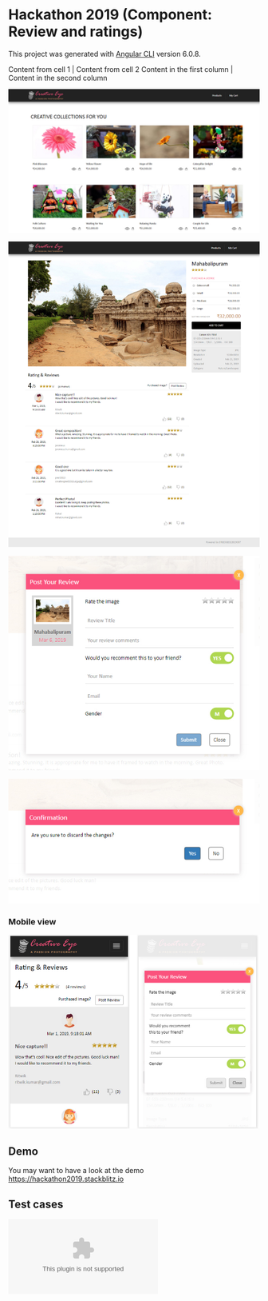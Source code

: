 # Hackathon 2019 (Component: Review and ratings)



This project was generated with [Angular CLI](https://github.com/angular/angular-cli) version 6.0.8.

Content from cell 1 | Content from cell 2
Content in the first column | Content in the second column

![alt text](img/products.jpg)

![alt text](img/product_rating.jpg)

![alt text](img/post_review.jpg)

![alt text](img/confirmation.jpg)

### Mobile view

![alt text](img/mobile_view.jpg)

## Demo
You may want to have a look at the demo https://hackathon2019.stackblitz.io

## Test cases
![test cases](USE_CASES.docx)
